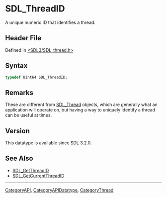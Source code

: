 # SDL_ThreadID

A unique numeric ID that identifies a thread.

## Header File

Defined in [<SDL3/SDL_thread.h>](https://github.com/libsdl-org/SDL/blob/main/include/SDL3/SDL_thread.h)

## Syntax

```c
typedef Uint64 SDL_ThreadID;
```

## Remarks

These are different from [SDL_Thread](SDL_Thread) objects, which are
generally what an application will operate on, but having a way to uniquely
identify a thread can be useful at times.

## Version

This datatype is available since SDL 3.2.0.

## See Also

- [SDL_GetThreadID](SDL_GetThreadID)
- [SDL_GetCurrentThreadID](SDL_GetCurrentThreadID)

----
[CategoryAPI](CategoryAPI), [CategoryAPIDatatype](CategoryAPIDatatype), [CategoryThread](CategoryThread)

